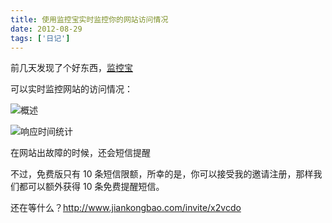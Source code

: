 ```yaml
---
title: 使用监控宝实时监控你的网站访问情况
date: 2012-08-29
tags: ['日记']
---
```


前几天发现了个好东西，[监控宝](http://www.jiankongbao.com/)

可以实时监控网站的访问情况：

![概述](/images/posts/jiankongbao-01.png)

![响应时间统计](/images/posts/jiankongbao-02.png)

在网站出故障的时候，还会短信提醒

不过，免费版只有 10 条短信限额，所幸的是，你可以接受我的邀请注册，那样我们都可以额外获得 10 条免费提醒短信。

还在等什么？http://www.jiankongbao.com/invite/x2vcdo
